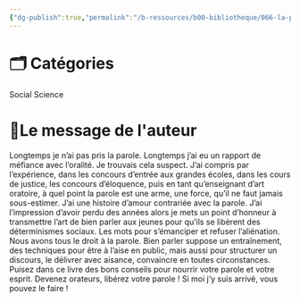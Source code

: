 ```yaml
---
{"dg-publish":true,"permalink":"/b-ressources/b00-bibliotheque/066-la-parole-est-un-sport-de-combat-bertrand-perier/","title":"La parole est un sport de combat","tags":["📓Book"],"noteIcon":""}
---
```



# 🗂 Catégories 
Social Science

# 📍Le message de l'auteur
Longtemps je n’ai pas pris la parole. Longtemps j’ai eu un rapport de méfiance avec l’oralité. Je trouvais cela suspect. J’ai compris par l’expérience, dans les concours d’entrée aux grandes écoles, dans les cours de justice, les concours d’éloquence, puis en tant qu’enseignant d’art oratoire, à quel point la parole est une arme, une force, qu’il ne faut jamais sous-estimer. J’ai une histoire d’amour contrariée avec la parole. J’ai l’impression d’avoir perdu des années alors je mets un point d’honneur à transmettre l’art de bien parler aux jeunes pour qu’ils se libèrent des déterminismes sociaux. Les mots pour s’émanciper et refuser l’aliénation. Nous avons tous le droit à la parole. Bien parler suppose un entraînement, des techniques pour être à l’aise en public, mais aussi pour structurer un discours, le délivrer avec aisance, convaincre en toutes circonstances. Puisez dans ce livre des bons conseils pour nourrir votre parole et votre esprit. Devenez orateurs, libérez votre parole ! Si moi j’y suis arrivé, vous pouvez le faire !
